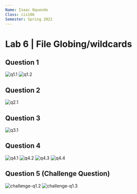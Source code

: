 ```yaml
---
Name: Isaac Oquendo
Class: cis106
Semester: Spring 2022
---
```


# Lab 6 | File Globing/wildcards 


## Question 1
![q1.1](q1.1.png)
![q1.2](q1.2.png)
<br>

## Question 2
![q2.1](q2.1.png)
<br>

## Question 3
![q3.1](q3.1.png)
<br>

## Question 4
![q4.1](q4.1.png)
![q4.2](q4.2.png)
![q4.3](q4.3.png)
![q4.4](q4.4.png)
<br>

## Question 5 (Challenge Question)

![challenge-q1.2](challenge-q1.2.png)
![challenge-q1.3](challenge-q1.3.png)